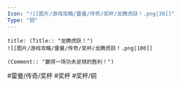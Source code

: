 ```yaml
---
Icon: "![[图片/游戏攻略/雷曼/传奇/奖杯/龙腾虎跃！.png|30]]"
Type: "铜"
---
```

```ad-common-bronze-trophy
title: (Title:: "龙腾虎跃！")
![[图片/游戏攻略/雷曼/传奇/奖杯/龙腾虎跃！.png|100]]

(Comment:: "赢得一场功夫足球的胜利！")
```

#雷曼/传奇/奖杯 #奖杯 #奖杯/铜
